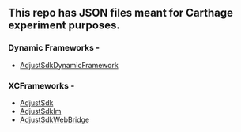 ## This repo has JSON files meant for Carthage experiment purposes. 

### Dynamic Frameworks - 

- [AdjustSdkDynamicFramework](https://github.com/Aditi3/Carthage/blob/main/AdjustSdkDynamicFramework.json)

### XCFrameworks - 

- [AdjustSdk](https://github.com/Aditi3/Carthage/blob/main/AdjustSdk.json)
- [AdjustSdkIm](https://github.com/Aditi3/Carthage/blob/main/AdjustSdkIm.json)
- [AdjustSdkWebBridge](https://github.com/Aditi3/Carthage/blob/main/AdjustSdkWebBridge.json)
